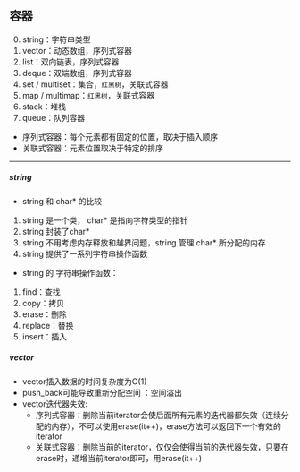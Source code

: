 ## 容器
0. string：字符串类型
1. vector：动态数组，序列式容器
2. list：双向链表，序列式容器
3. deque：双端数组，序列式容器
4. set / multiset：集合，`红黑树`，关联式容器
5. map / multimap：`红黑树`，关联式容器
6. stack：堆栈
7. queue：队列容器

* 序列式容器：每个元素都有固定的位置，取决于插入顺序
* 关联式容器：元素位置取决于特定的排序

***

##### string
* string 和 char* 的比较
1. string 是一个类， char* 是指向字符类型的指针
2. string 封装了char*
3. string 不用考虑内存释放和越界问题，string 管理 char* 所分配的内存
4. string 提供了一系列字符串操作函数

* string 的 字符串操作函数：
1. find：查找
2. copy：拷贝
3. erase：删除
4. replace：替换
5. insert：插入


##### vector
* vector插入数据的时间复杂度为O(1)
* push_back可能导致重新分配空间 ：空间溢出
* vector迭代器失效:
  * 序列式容器：删除当前iterator会使后面所有元素的迭代器都失效（连续分配的内存），不可以使用erase(it++)，erase方法可以返回下一个有效的iterator
  * 关联式容器：删除当前的iterator，仅仅会使得当前的迭代器失效，只要在erase时，递增当前iterator即可，用erase(it++)
